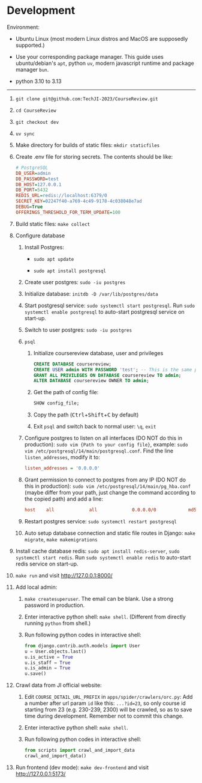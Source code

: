 # Development

Environment:

- Ubuntu Linux (most modern Linux distros and MacOS are supposedly supported.)

- Use your corresponding package manager. This guide uses ubuntu/debian's `apt`, python `uv`, modern javascript runtime and package manager `bun`.

- python 3.10 to 3.13

---

1. `git clone git@github.com:TechJI-2023/CourseReview.git`

2. `cd CourseReview`

3. `git checkout dev`

4. `uv sync`

5. Make directory for builds of static files: `mkdir staticfiles`

6. Create .env file for storing secrets. The contents should be like:

   ```ini
   # PostgreSQL
   DB_USER=admin
   DB_PASSWORD=test
   DB_HOST=127.0.0.1
   DB_PORT=5432
   REDIS_URL=redis://localhost:6379/0
   SECRET_KEY=02247f40-a769-4c49-9178-4c038048e7ad
   DEBUG=True
   OFFERINGS_THRESHOLD_FOR_TERM_UPDATE=100
   ```

7. Build static files: `make collect`

8. Configure database

   1. Install Postgres:

      - `sudo apt update`

      - `sudo apt install postgresql`

   2. Create user postgres: `sudo -iu postgres`

   3. Initialize database: `initdb -D /var/lib/postgres/data`

   4. Start postgresql service: `sudo systemctl start postgresql`. Run `sudo systemctl enable postgresql` to auto-start postgresql service on start-up.

   5. Switch to user postgres: `sudo -iu postgres`

   6. `psql`

      1. Initialize coursereview database, user and privileges

         ```sql
         CREATE DATABASE coursereview;
         CREATE USER admin WITH PASSWORD 'test'; -- This is the same password of admin in .env file above.
         GRANT ALL PRIVILEGES ON DATABASE coursereview TO admin;
         ALTER DATABASE coursereview OWNER TO admin;
         ```

      2. Get the path of config file:

         ```sql
         SHOW config_file;
         ```

      3. Copy the path (<kbd>Ctrl</kbd>+<kbd>Shift</kbd>+<kbd>C</kbd> by default)

      4. Exit `psql` and switch back to normal user: `\q`, `exit`

   7. Configure postgres to listen on all interfaces (DO NOT do this in production): `sudo vim {Path to your config file}`, example: `sudo vim /etc/postgresql/14/main/postgresql.conf`. Find the line `listen_addresses`, modify it to:

      ```ini
      listen_addresses = '0.0.0.0'
      ```

   8. Grant permission to connect to postgres from any IP (DO NOT do this in production): `sudo vim /etc/postgresql/14/main/pg_hba.conf` (maybe differ from your path, just change the command according to the copied path) and add a line:

      ```ini
      host    all             all             0.0.0.0/0            md5
      ```

   9. Restart postgres service: `sudo systemctl restart postgresql`

   10. Auto setup database connection and static file routes in Django: `make migrate`, `make makemigrations`

9. Install cache database redis: `sudo apt install redis-server`, `sudo systemctl start redis`. Run `sudo systemctl enable redis` to auto-start redis service on start-up.

10. `make run` and visit <http://127.0.0.1:8000/>

11. Add local admin:

    1. `make createsuperuser`. The email can be blank. Use a strong password in production.

    2. Enter interactive python shell: `make shell`. (Different from directly running `python` from shell.)

    3. Run following python codes in interactive shell:

       ```python
       from django.contrib.auth.models import User
       u = User.objects.last()
       u.is_active = True
       u.is_staff = True
       u.is_admin = True
       u.save()
       ```

12. Crawl data from JI official website:

    1. Edit `COURSE_DETAIL_URL_PREFIX` in `apps/spider/crawlers/orc.py`: Add a number after url param `id` like this: `...?id=23`, so only course id starting from 23 (e.g. 230-239, 2300) will be crawled, so as to save time during development. Remember not to commit this change.

    2. Enter interactive python shell: `make shell`.

    3. Run following python codes in interactive shell:

       ```python
       from scripts import crawl_and_import_data
       crawl_and_import_data()
       ```

13. Run frontend (dev mode): `make dev-frontend` and visit http://127.0.0.1:5173/
